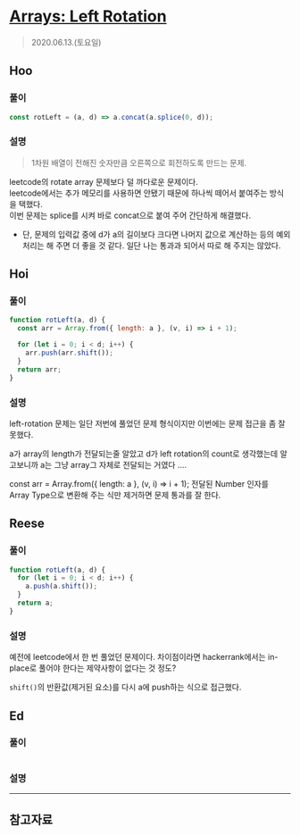 # [Arrays: Left Rotation](https://www.hackerrank.com/challenges/ctci-array-left-rotation/problem?h_l=interview&playlist_slugs%5B%5D=interview-preparation-kit&playlist_slugs%5B%5D=arrays)

> 2020.06.13.(토요일)

## Hoo

### 풀이

```js
const rotLeft = (a, d) => a.concat(a.splice(0, d));
```

### 설명

> 1차원 배열이 전해진 숫자만큼 오른쪽으로 회전하도록 만드는 문제.

leetcode의 rotate array 문제보다 덜 까다로운 문제이다.  
leetcode에서는 추가 메모리를 사용하면 안됐기 때문에 하나씩 떼어서 붙여주는 방식을 택했다.  
이번 문제는 splice를 시켜 바로 concat으로 붙여 주어 간단하게 해결했다.

- 단, 문제의 입력값 중에 d가 a의 길이보다 크다면 나머지 값으로 계산하는 등의 예외 처리는 해 주면 더 좋을 것 같다. 일단 나는 통과과 되어서 따로 해 주지는 않았다.

## Hoi

### 풀이

```js
function rotLeft(a, d) {
  const arr = Array.from({ length: a }, (v, i) => i + 1);

  for (let i = 0; i < d; i++) {
    arr.push(arr.shift());
  }
  return arr;
}
```

### 설명

left-rotation 문제는 일단 저번에 풀었던 문제 형식이지만 이번에는 문제 접근을 좀 잘못했다.

a가 array의 length가 전달되는줄 알았고 d가 left rotation의 count로 생각했는데 알고보니까 a는 그냥 array그 자체로 전달되는 거였다 ....

const arr = Array.from({ length: a }, (v, i) => i + 1); 전달된 Number 인자를 Array Type으로 변환해 주는 식만 제거하면 문제 통과를 잘 한다.

## Reese

### 풀이

```js
function rotLeft(a, d) {
  for (let i = 0; i < d; i++) {
    a.push(a.shift());
  }
  return a;
}
```

### 설명

예전에 leetcode에서 한 번 풀었던 문제이다. 차이점이라면 hackerrank에서는 in-place로 풀어야 한다는 제약사항이 없다는 것 정도?

`shift()`의 반환값(제거된 요소)를 다시 a에 push하는 식으로 접근했다.

## Ed

### 풀이

```js
```

### 설명

---

## 참고자료
